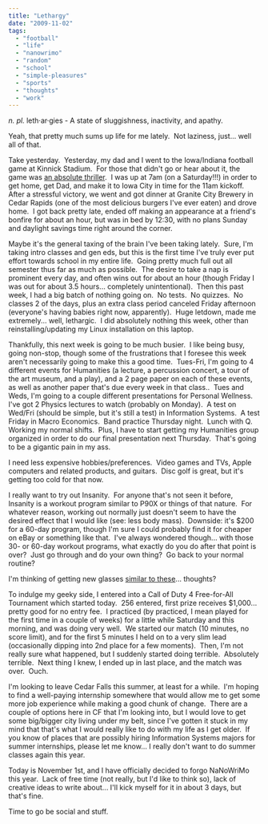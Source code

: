 ```yaml
---
title: "Lethargy"
date: "2009-11-02"
tags:
  - "football"
  - "life"
  - "nanowrimo"
  - "random"
  - "school"
  - "simple-pleasures"
  - "sports"
  - "thoughts"
  - "work"
---
```


_n. pl._ leth·ar·gies - A state of sluggishness, inactivity, and apathy.

Yeah, that pretty much sums up life for me lately.  Not laziness, just... well all of that.

Take yesterday.  Yesterday, my dad and I went to the Iowa/Indiana football game at Kinnick Stadium.  For those that didn't go or hear about it, the game was [an absolute thriller](http://wordstoplayby.wordpress.com/2009/10/31/what-a-thriller/).  I was up at 7am (on a Saturday!!!) in order to get home, get Dad, and make it to Iowa City in time for the 11am kickoff.  After a stressful victory, we went and got dinner at Granite City Brewery in Cedar Rapids (one of the most delicious burgers I've ever eaten) and drove home.  I got back pretty late, ended off making an appearance at a friend's bonfire for about an hour, but was in bed by 12:30, with no plans Sunday and daylight savings time right around the corner.

Maybe it's the general taxing of the brain I've been taking lately.  Sure, I'm taking intro classes and gen eds, but this is the first time I've truly ever put effort towards school in my entire life.  Going pretty much full out all semester thus far as much as possible.  The desire to take a nap is prominent every day, and often wins out for about an hour (though Friday I was out for about 3.5 hours... completely unintentional).  Then this past week, I had a big batch of nothing going on.  No tests.  No quizzes.  No classes 2 of the days, plus an extra class period canceled Friday afternoon (everyone's having babies right now, apparently).  Huge letdown, made me extremely... well, lethargic.  I did absolutely nothing this week, other than reinstalling/updating my Linux installation on this laptop.

Thankfully, this next week is going to be much busier.  I like being busy, going non-stop, though some of the frustrations that I foresee this week aren't necessarily going to make this a good time.  Tues-Fri, I'm going to 4 different events for Humanities (a lecture, a percussion concert, a tour of the art museum, and a play), and a 2 page paper on each of these events, as well as another paper that's due every week in that class..  Tues and Weds, I'm going to a couple different presentations for Personal Wellness.  I've got 2 Physics lectures to watch (probably on Monday).  A test on Wed/Fri (should be simple, but it's still a test) in Information Systems.  A test Friday in Macro Economics.  Band practice Thursday night.  Lunch with Q.  Working my normal shifts.  Plus, I have to start getting my Humanities group organized in order to do our final presentation next Thursday.  That's going to be a gigantic pain in my ass.

I need less expensive hobbies/preferences.  Video games and TVs, Apple computers and related products, and guitars.  Disc golf is great, but it's getting too cold for that now.

I really want to try out Insanity.  For anyone that's not seen it before, Insanity is a workout program similar to P90X or things of that nature.  For whatever reason, working out normally just doesn't seem to have the desired effect that I would like (see: less body mass).  Downside: it's $200 for a 60-day program, though I'm sure I could probably find it for cheaper on eBay or something like that.  I've always wondered though... with those 30- or 60-day workout programs, what exactly do you do after that point is over?  Just go through and do your own thing?  Go back to your normal routine?

I'm thinking of getting new glasses [similar to these](http://c2.api.ning.com/files/Dt8OMh3B5m*ODbBIt-anoW-30mXENL9feRsltpluSpeHe*C9ObA*7QsOP4izCYOlL5pDoOaNmwv4kjOd2pbTtms-L1mkD6kz/NewGlasses007.jpg)... thoughts?

To indulge my geeky side, I entered into a Call of Duty 4 Free-for-All Tournament which started today.  256 entered, first prize receives $1,000... pretty good for no entry fee.  I practiced (by practiced, I mean played for the first time in a couple of weeks) for a little while Saturday and this morning, and was doing very well.  We started our match (10 minutes, no score limit), and for the first 5 minutes I held on to a very slim lead (occasionally dipping into 2nd place for a few moments).  Then, I'm not really sure what happened, but I suddenly started doing terrible.  Absolutely terrible.  Next thing I knew, I ended up in last place, and the match was over.  Ouch.

I'm looking to leave Cedar Falls this summer, at least for a while.  I'm hoping to find a well-paying internship somewhere that would allow me to get some more job experience while making a good chunk of change.  There are a couple of options here in CF that I'm looking into, but I would love to get some big/bigger city living under my belt, since I've gotten it stuck in my mind that that's what I would really like to do with my life as I get older.  If you know of places that are possibly hiring Information Systems majors for summer internships, please let me know... I really don't want to do summer classes again this year.

Today is November 1st, and I have officially decided to forgo NaNoWriMo this year.  Lack of free time (not really, but I'd like to think so), lack of creative ideas to write about... I'll kick myself for it in about 3 days, but that's fine.

Time to go be social and stuff.
